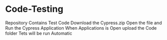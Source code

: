 # Code-Testing
Repository Contains Test Code 
Download the Cypress.zip 
Open the file and Run the Cypress Application
When Applications is Open upload the Code folder
Tets will be run Automatic

